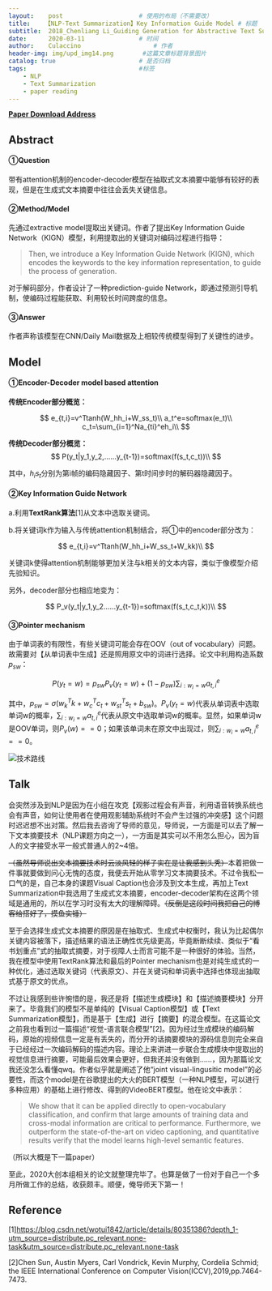 ```yaml
---
layout:    post   				    # 使用的布局（不需要改）
title:    【NLP-Text Summarization】Key Information Guide Model # 标题 
subtitle:  2018_Chenliang Li_Guiding Generation for Abstractive Text Summarization based on Key Information Guide Network #副标
date:      2020-03-11 				# 时间
author:    Culaccino					# 作者
header-img: img/upd_img14.png        #这篇文章标题背景图片
catalog: true 						# 是否归档
tags:								#标签
    - NLP
    - Text Summarization
    - paper reading
---
```


**[Paper Download Address](https://www.aclweb.org/anthology/N18-2009.pdf)**

## Abstract

#### ①Question

带有attention机制的encoder-decoder模型在抽取式文本摘要中能够有较好的表现，但是在生成式文本摘要中往往会丢失关键信息。

#### ②Method/Model

先通过extractive model提取出关键词。作者了提出Key Information Guide Network（KIGN）模型，利用提取出的关键词对编码过程进行指导：

> Then, we introduce a Key Information Guide Network (KIGN), which encodes the keywords to the key information representation, to guide the process of generation.

对于解码部分，作者设计了一种prediction-guide Network，即通过预测引导机制，使编码过程能获取、利用较长时间跨度的信息。

#### ③Answer

作者声称该模型在CNN/Daily Mail数据及上相较传统模型得到了关键性的进步。



## Model

#### ①Encoder-Decoder model based attention

**传统Encoder部分概览：**


$$
e_{t,i}=v^Ttanh(W_hh_i+W_ss_t)\\
a_t^e=softmax(e_t)\\
c_t=\sum_{i=1}^Na_{ti}^eh_i\\
$$


**传统Decoder部分概览：**
$$
P(y_t|y_1,y_2,……y_{t-1})=softmax(f(s_t,c_t))\\
$$


其中，$h_i s_t$分别为第i帧的编码隐藏因子、第t时间步时的解码器隐藏因子。

#### ②Key Information Guide Network

a.利用**TextRank算法**[1]从文本中选取关键词。

b.将关键词k作为输入与传统attention机制结合，将①中的encoder部分改为：


$$
e_{t,i}=v^Ttanh(W_hh_i+W_ss_t+W_kk)\\
$$


关键词k使得attention机制能够更加关注与k相关的文本内容，类似于像模型介绍先验知识。

另外，decoder部分也相应地变为：


$$
P_v(y_t|y_1,y_2……y_{t-1})=softmax(f(s_t,c_t,k))\\
$$


#### ③Pointer mechanism

由于单词表的有限性，有些关键词可能会存在OOV（out of vocabulary）问题。故需要对【从单词表中生成】还是照用原文中的词进行选择。论文中利用构造系数$p_{sw}$：


$$
P(y_t=w)=p_{sw}P_v(y_t=w)+(1-p_{sw})\sum_{i:w_i=w}a_{t,i}^e
$$


其中，$p_{sw}=\sigma(w_k^Tk+w_c^Tc_t+w_{st}^Ts_t+b_{sw})$。$P_v(y_t=w)$代表从单词表中选取单词w的概率，$\sum_{i:w_i=w}a_{t,i}^e$代表从原文中选取单词w的概率。显然，如果单词w是OOV单词，则$P_v(w)==0$；如果该单词未在原文中出现过，则$\sum_{i:w_i=w}a_{t,i}^e==0$。

![技术路线](https://upload-images.jianshu.io/upload_images/21878773-14129aaeb4dd0c83.png?imageMogr2/auto-orient/stripimageView2/2/w/1200)



## Talk

会突然涉及到NLP是因为在小组在攻克【观影过程会有声音，利用语音转换系统也会有声音，如何让使用者在使用观影辅助系统时不会产生过强的冲突感】这个问题时迟迟想不出对策。然后我去咨询了导师的意见，导师说，一方面是可以去了解一下文本摘要技术（NLP课题方向之一），一方面是其实可以不用怎么担心，因为盲人的文字接受水平一般式普通人的2~4倍。

~~（虽然导师说出文本摘要技术时云淡风轻的样子实在是让我感到头秃）~~本着把做一件事就要做到问心无愧的态度，我便去开始从零学习文本摘要技术。不过令我松一口气的是，自己本身的课题Visual Caption也会涉及到文本生成，再加上Text Summarization中我选用了生成式文本摘要，encoder-decoder架构在这两个领域是通用的，所以在学习时没有太大的理解障碍。~~（反倒是这段时间我把自己的博客给搭好了，摸鱼实锤）~~

至于会选择生成式文本摘要的原因是在抽取式、生成式中权衡时，我认为比起偶尔关键内容被落下，描述结果的语法正确性优先级更高，毕竟断断续续、类似于“看书划重点”式的抽取式摘要，对于视障人士而言可能不是一种很好的体验。当然，我在模型中使用TextRank算法和最后的Pointer mechanism也是对纯生成式的一种优化，通过选取关键词（代表原文）、并在关键词和单词表中选择也体现出抽取式基于原文的优点。

不过让我感到些许惋惜的是，我还是将【描述生成模块】和【描述摘要模块】分开来了。毕竟我们的模型不是单纯的【Visual Caption模型】或【Text Summarization模型】，而是基于【生成】进行【摘要】的混合模型。在这篇论文之前我也看到过一篇描述“视觉-语言联合模型”[2]。因为经过生成模块的编码解码，原始的视频信息一定是有丢失的，而分开的话摘要模块的源码信息则完全来自于已经经过一次编码解码的描述内容。理论上来讲进一步联合生成模块中提取出的视觉信息进行摘要，可能最后效果会更好，但我还并没有做到……，因为那篇论文我还没怎么看懂qwq。作者似乎就是阐述了他“joint visual-lingusitic model”的必要性，而这个model是在谷歌提出的大火的BERT模型（一种NLP模型，可以进行多种应用）的基础上进行修改、得到的VideoBERT模型。他在论文中表示：

> We show that it can be applied directly to open-vocabulary classification, and confirm that large amounts of training data and cross-modal information are critical to performance. Furthermore, we outperform the state-of-the-art on video captioning, and quantitative results verify that the model learns high-level semantic features.

（所以大概是下一篇paper）

至此，2020大创本组相关的论文就整理完毕了。也算是做了一份对于自己一个多月所做工作的总结，收获颇丰。顺便，俺导师天下第一！

## Reference

[1]https://blog.csdn.net/wotui1842/article/details/80351386?depth_1-utm_source=distribute.pc_relevant.none-task&utm_source=distribute.pc_relevant.none-task

[2]Chen Sun, Austin Myers, Carl Vondrick, Kevin Murphy, Cordelia Schmid; the IEEE International Conference on Computer Vision(ICCV),2019,pp.7464-7473.

